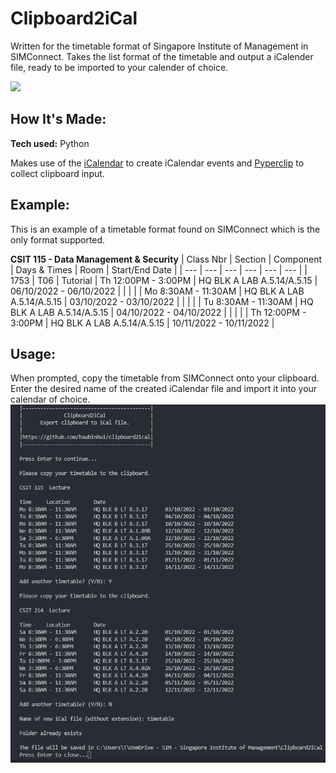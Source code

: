 # Clipboard2iCal
Written for the timetable format of Singapore Institute of Management in SIMConnect. Takes the list format of the timetable and
output a iCalender file, ready to be imported to your calender of choice.

<img src="https://onesim-prod.s3.ap-southeast-1.amazonaws.com/onesim/media/ge-sim-ge/simgelogo.png" width="300">

## How It's Made:

**Tech used:** Python

Makes use of the [iCalendar](https://pypi.org/project/icalendar/) to create iCalendar events and [Pyperclip](https://pypi.org/project/pyperclip/) to collect clipboard input.

## Example:
This is an example of a timetable format found on SIMConnect which is the only format supported.

**CSIT 115 - Data Management & Security**
| Class Nbr | Section | Component | Days & Times | Room | Start/End Date |
| --- | --- | --- | --- | --- | --- |
| 1753 | T06 | Tutorial  | Th 12:00PM - 3:00PM | HQ BLK A LAB A.5.14/A.5.15 | 06/10/2022 - 06/10/2022 |
|  |  |   | Mo 8:30AM - 11:30AM | HQ BLK A LAB A.5.14/A.5.15 | 03/10/2022 - 03/10/2022 |
|  |  |   | Tu 8:30AM - 11:30AM | HQ BLK A LAB A.5.14/A.5.15 | 04/10/2022 - 04/10/2022 |
|  |  |   | Th 12:00PM - 3:00PM | HQ BLK A LAB A.5.14/A.5.15 | 10/11/2022 - 10/11/2022 |

## Usage:
When prompted, copy the timetable from SIMConnect onto your clipboard. Enter the desired name of the created iCalendar file and import it into your calendar of choice. 
<img src="https://github.com/haubinhui/clipboard2ical/blob/main/Screenshot.png?raw=true">
